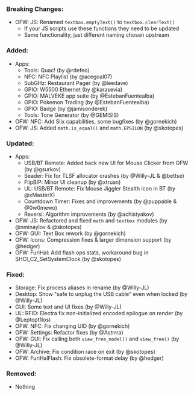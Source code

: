 ### Breaking Changes:
- OFW: JS: Renamed `textbox.emptyText()` to `textbox.clearText()`
  - If your JS scripts use these functions they need to be updated
  - Same functionality, just different naming chosen upstream

### Added:
- Apps:
  - Tools: Quac! (by @rdefeo)
  - NFC: NFC Playlist (by @acegoal07)
  - SubGHz: Restaurant Pager (by @leedave)
  - GPIO: W5500 Ethernet (by @karasevia)
  - GPIO: MALVEKE app suite (by @EstebanFuentealba)
  - GPIO: Pokemon Trading (by @EstebanFuentealba)
  - GPIO: Badge (by @jamisonderek)
  - Tools: Tone Generator (by @GEMISIS)
- OFW: NFC: Add Slix capabilities, some bugfixes (by @gornekich)
- OFW: JS: Added `math.is_equal()` and `math.EPSILON` (by @skotopes)

### Updated:
- Apps:
  - USB/BT Remote: Added back new UI for Mouse Clicker from OFW (by @gsurkov)
  - Seader: Fix for TLSF allocator crashes (by @Willy-JL & @bettse)
  - FlipBIP: Minor UI cleanup (by @xtruan)
  - UL: USB/BT Remote: Fix Mouse Jiggler Stealth icon in BT (by @xMasterX)
  - Countdown Timer: Fixes and improvements (by @puppable & @0w0mewo)
  - Reversi: Algorithm improvements (by @achistyakov)
- OFW: JS: Refactored and fixed `math` and `textbox` modules (by @nminaylov & @skotopes)
- OFW: GUI: Text Box rework (by @gornekich)
- OFW: Icons: Compression fixes & larger dimension support (by @hedger)
- OFW: FuriHal: Add flash ops stats, workaround bug in SHCI_C2_SetSystemClock (by @skotopes)

### Fixed:
- Storage: Fix process aliases in rename (by @Willy-JL)
- Desktop: Show "safe to unplug the USB cable" even when locked (by @Willy-JL)
- GUI: Some text and UI fixes (by @Willy-JL)
- UL: RFID: Electra fix non-initialized encoded epilogue on render (by @Leptopt1los)
- OFW: NFC: Fix changing UID (by @gornekich)
- OFW: Settings: Refactor fixes (by @Astrrra)
- OFW: GUI: Fix calling both `view_free_model()` and `view_free()` (by @Willy-JL)
- OFW: Archive: Fix condition race on exit (by @skotopes)
- OFW: FuriHalFlash: Fix obsolete-format delay (by @hedger)

### Removed:
- Nothing
